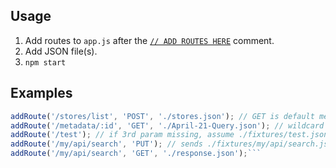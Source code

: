 
## Usage
1. Add routes to `app.js` after the [`// ADD ROUTES HERE`](https://github.com/zvakanaka/json-file-api/blob/master/app.js#L36) comment.
2. Add JSON file(s).
3. `npm start`

## Examples
```js
addRoute('/stores/list', 'POST', './stores.json'); // GET is default method
addRoute('/metadata/:id', 'GET', './April-21-Query.json'); // wildcard
addRoute('/test'); // if 3rd param missing, assume ./fixtures/test.json
addRoute('/my/api/search', 'PUT'); // sends ./fixtures/my/api/search.json
addRoute('/my/api/search', 'GET', './response.json');```
